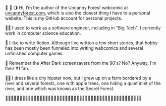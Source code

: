 🦜 🌲 🌖  Hi, I’m the author of the Uncanny Forest webcomic at [uncannyforest.com](https://uncannyforest.com), which is also the closest thing I have to a personal website. This is my GitHub account for personal projects.

👨‍🏫 I used to work as a software engineer, including in "Big Tech".  I currently work in computer science education.

📜 I like to write fiction.  Although I've written a few short stories, that hobby has been mostly been funneled into writing webcomics and several unfinished computer games.

🌃 Remember the After Dark screensavers from the 90's?  No?  Anyway, I'm their #1 fan.

👨‍🌾 I dress like a city hipster now, but I grew up on a farm bordered by a river and several forests, one with apple trees, one hiding a quiet inlet of the river, and one which was known as the Secret Forest.

🌲🌲🌲🌳🌲🌲🌲🌲🌳🌲🌲🌳🌲🌲🌲🌲🌲🌳🌲🌲🌲🌲🌲🌲🌳🌲🌲🌲🌲🌳🌲🌲🌲🌲🌲🌳🌲🌲🌲🌳🌳🌲🌲🌳🌲🌲🌲🌲
